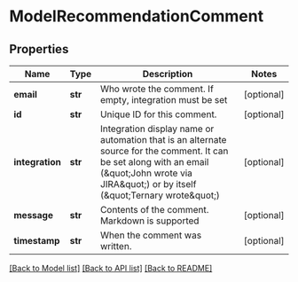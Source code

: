 # ModelRecommendationComment

## Properties
Name | Type | Description | Notes
------------ | ------------- | ------------- | -------------
**email** | **str** | Who wrote the comment. If empty, integration must be set | [optional] 
**id** | **str** | Unique ID for this comment. | [optional] 
**integration** | **str** | Integration display name or automation that is an alternate source for the comment. It can be set along with an email (\&quot;John wrote via JIRA\&quot;) or by itself (\&quot;Ternary wrote\&quot;) | [optional] 
**message** | **str** | Contents of the comment. Markdown is supported | [optional] 
**timestamp** | **str** | When the comment was written. | [optional] 

[[Back to Model list]](../README.md#documentation-for-models) [[Back to API list]](../README.md#documentation-for-api-endpoints) [[Back to README]](../README.md)


